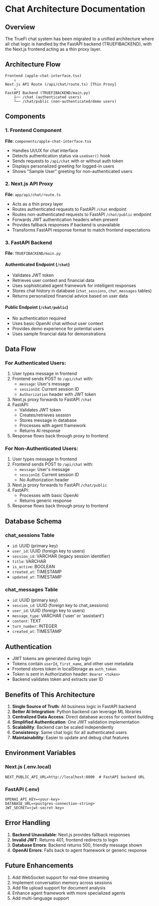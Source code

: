 # Chat Architecture Documentation

## Overview
The TrueFi chat system has been migrated to a unified architecture where all chat logic is handled by the FastAPI backend (TRUEFIBACKEND), with the Next.js frontend acting as a thin proxy layer.

## Architecture Flow

```
Frontend (apple-chat-interface.tsx)
    ↓
Next.js API Route (/api/chat/route.ts) [Thin Proxy]
    ↓
FastAPI Backend (TRUEFIBACKEND/main.py)
    ├── /chat (authenticated users)
    └── /chat/public (non-authenticated/demo users)
```

## Components

### 1. Frontend Component
**File**: `components/apple-chat-interface.tsx`
- Handles UI/UX for chat interface
- Detects authentication status via `useUser()` hook
- Sends requests to `/api/chat` with or without auth token
- Displays personalized greeting for logged-in users
- Shows "Sample User" greeting for non-authenticated users

### 2. Next.js API Proxy
**File**: `app/api/chat/route.ts`
- Acts as a thin proxy layer
- Routes authenticated requests to FastAPI `/chat` endpoint
- Routes non-authenticated requests to FastAPI `/chat/public` endpoint
- Forwards JWT authentication headers when present
- Provides fallback responses if backend is unavailable
- Transforms FastAPI response format to match frontend expectations

### 3. FastAPI Backend
**File**: `TRUEFIBACKEND/main.py`

#### Authenticated Endpoint (`/chat`)
- Validates JWT token
- Retrieves user context and financial data
- Uses sophisticated agent framework for intelligent responses
- Stores chat history in database (`chat_sessions`, `chat_messages` tables)
- Returns personalized financial advice based on user data

#### Public Endpoint (`/chat/public`)
- No authentication required
- Uses basic OpenAI chat without user context
- Provides demo experience for potential users
- Uses sample financial data for demonstrations

## Data Flow

### For Authenticated Users:
1. User types message in frontend
2. Frontend sends POST to `/api/chat` with:
   - `message`: User's message
   - `sessionId`: Current session ID
   - `Authorization` header with JWT token
3. Next.js proxy forwards to FastAPI `/chat`
4. FastAPI:
   - Validates JWT token
   - Creates/retrieves session
   - Stores message in database
   - Processes with agent framework
   - Returns AI response
5. Response flows back through proxy to frontend

### For Non-Authenticated Users:
1. User types message in frontend
2. Frontend sends POST to `/api/chat` with:
   - `message`: User's message
   - `sessionId`: Current session ID
   - No Authorization header
3. Next.js proxy forwards to FastAPI `/chat/public`
4. FastAPI:
   - Processes with basic OpenAI
   - Returns generic response
5. Response flows back through proxy to frontend

## Database Schema

### chat_sessions Table
- `id`: UUID (primary key)
- `user_id`: UUID (foreign key to users)
- `session_id`: VARCHAR (legacy session identifier)
- `title`: VARCHAR
- `is_active`: BOOLEAN
- `created_at`: TIMESTAMP
- `updated_at`: TIMESTAMP

### chat_messages Table
- `id`: UUID (primary key)
- `session_id`: UUID (foreign key to chat_sessions)
- `user_id`: UUID (foreign key to users)
- `message_type`: VARCHAR ('user' or 'assistant')
- `content`: TEXT
- `turn_number`: INTEGER
- `created_at`: TIMESTAMP

## Authentication

- JWT tokens are generated during login
- Tokens contain `userId`, `first_name`, and other user metadata
- Frontend stores token in localStorage as `auth_token`
- Token is sent in Authorization header: `Bearer <token>`
- Backend validates token and extracts user ID

## Benefits of This Architecture

1. **Single Source of Truth**: All business logic in FastAPI backend
2. **Better AI Integration**: Python backend can leverage ML libraries
3. **Centralized Data Access**: Direct database access for context building
4. **Simplified Authentication**: One JWT validation implementation
5. **Scalability**: Backend can be scaled independently
6. **Consistency**: Same chat logic for all authenticated users
7. **Maintainability**: Easier to update and debug chat features

## Environment Variables

### Next.js (.env.local)
```
NEXT_PUBLIC_API_URL=http://localhost:8000  # FastAPI backend URL
```

### FastAPI (.env)
```
OPENAI_API_KEY=<your-key>
DATABASE_URL=<postgres-connection-string>
JWT_SECRET=<jwt-secret-key>
```

## Error Handling

1. **Backend Unavailable**: Next.js provides fallback responses
2. **Invalid JWT**: Returns 401, frontend redirects to login
3. **Database Errors**: Backend returns 500, friendly message shown
4. **OpenAI Errors**: Falls back to agent framework or generic response

## Future Enhancements

1. Add WebSocket support for real-time streaming
2. Implement conversation memory across sessions
3. Add file upload support for document analysis
4. Enhance agent framework with more specialized agents
5. Add multi-language support